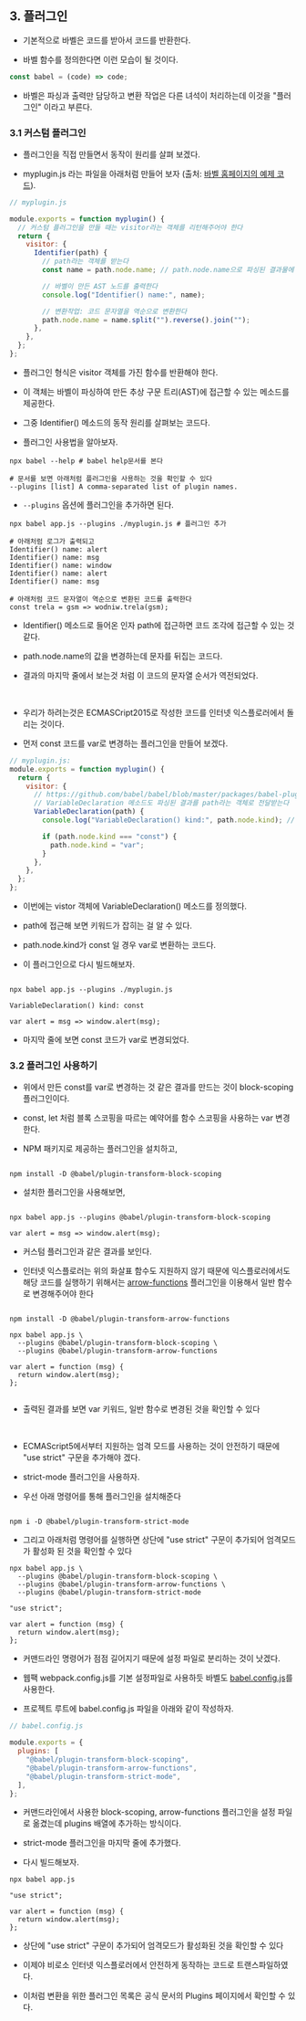 ## 3. 플러그인

- 기본적으로 바벨은 코드를 받아서 코드를 반환한다.

- 바벨 함수를 정의한다면 이런 모습이 될 것이다.

```js
const babel = (code) => code;
```

- 바벨은 파싱과 출력만 담당하고 변환 작업은 다른 녀석이 처리하는데 이것을 "플러그인" 이라고 부른다.

### 3.1 커스텀 플러그인

- 플러그인을 직접 만들면서 동작이 원리를 살펴 보겠다.

- myplugin.js 라는 파일을 아래처럼 만들어 보자 (출처: [바벨 홈페이지의 예제 코드](https://babeljs.io/docs/plugins#plugin-development)).

```js
// myplugin.js

module.exports = function myplugin() {
  // 커스텀 플러그인을 만들 때는 visitor라는 객체를 리턴해주어야 한다
  return {
    visitor: {
      Identifier(path) {
        // path라는 객체를 받는다
        const name = path.node.name; // path.node.name으로 파싱된 결과물에 접근할 수 있다

        // 바벨이 만든 AST 노드를 출력한다
        console.log("Identifier() name:", name);

        // 변환작업: 코드 문자열을 역순으로 변환한다
        path.node.name = name.split("").reverse().join("");
      },
    },
  };
};
```

- 플러그인 형식은 visitor 객체를 가진 함수를 반환해야 한다.

- 이 객체는 바벨이 파싱하여 만든 추상 구문 트리(AST)에 접근할 수 있는 메소드를 제공한다.

- 그중 Identifier() 메소드의 동작 원리를 살펴보는 코드다.

- 플러그인 사용법을 알아보자.

```shell
npx babel --help # babel help문서를 본다

# 문서를 보면 아래처럼 플러그인을 사용하는 것을 확인할 수 있다
--plugins [list] A comma-separated list of plugin names.

```

- `--plugins` 옵션에 플러그인을 추가하면 된다.

```shell
npx babel app.js --plugins ./myplugin.js # 플러그인 추가

# 아래처럼 로그가 출력되고
Identifier() name: alert
Identifier() name: msg
Identifier() name: window
Identifier() name: alert
Identifier() name: msg

# 아래처럼 코드 문자열이 역순으로 변환된 코드를 출력한다
const trela = gsm => wodniw.trela(gsm);

```

- Identifier() 메소드로 들어온 인자 path에 접근하면 코드 조각에 접근할 수 있는 것 같다.

- path.node.name의 값을 변경하는데 문자를 뒤집는 코드다.

- 결과의 마지막 줄에서 보는것 처럼 이 코드의 문자열 순서가 역전되었다.

<br/>

- 우리가 하려는것은 ECMASCript2015로 작성한 코드를 인터넷 익스플로러에서 돌리는 것이다.

- 먼저 const 코드를 var로 변경하는 플러그인을 만들어 보겠다.

```js
// myplugin.js:
module.exports = function myplugin() {
  return {
    visitor: {
      // https://github.com/babel/babel/blob/master/packages/babel-plugin-transform-block-scoping/src/index.js#L26
      // VariableDeclaration 메소드도 파싱된 결과를 path라는 객체로 전달받는다
      VariableDeclaration(path) {
        console.log("VariableDeclaration() kind:", path.node.kind); // const가 출력된다

        if (path.node.kind === "const") {
          path.node.kind = "var";
        }
      },
    },
  };
};
```

- 이번에는 vistor 객체에 VariableDeclaration() 메소드를 정의했다.

- path에 접근해 보면 키워드가 잡히는 걸 알 수 있다.

- path.node.kind가 const 일 경우 var로 변환하는 코드다.

- 이 플러그인으로 다시 빌드해보자.

```shell

npx babel app.js --plugins ./myplugin.js

VariableDeclaration() kind: const

var alert = msg => window.alert(msg);

```

- 마지막 줄에 보면 const 코드가 var로 변경되었다.

### 3.2 플러그인 사용하기

- 위에서 만든 const를 var로 변경하는 것 같은 결과를 만드는 것이 block-scoping 플러그인이다.

- const, let 처럼 블록 스코핑을 따르는 예약어를 함수 스코핑을 사용하는 var 변경한다.

- NPM 패키지로 제공하는 플러그인을 설치하고,

```shell

npm install -D @babel/plugin-transform-block-scoping

```

- 설치한 플러그인을 사용해보면,

```shell

npx babel app.js --plugins @babel/plugin-transform-block-scoping

var alert = msg => window.alert(msg);

```

- 커스텀 플러그인과 같은 결과를 보인다.

- 인터넷 익스플로러는 위의 화살표 함수도 지원하지 않기 때문에 익스플로러에서도 해당 코드를 실행하기 위해서는 [arrow-functions](https://babeljs.io/docs/babel-plugin-transform-arrow-functions) 플러그인을 이용해서 일반 함수로 변경해주어야 한다

```shell

npm install -D @babel/plugin-transform-arrow-functions

npx babel app.js \
  --plugins @babel/plugin-transform-block-scoping \
  --plugins @babel/plugin-transform-arrow-functions

var alert = function (msg) {
  return window.alert(msg);
};


```

- 출력된 결과를 보면 var 키워드, 일반 함수로 변경된 것을 확인할 수 있다

<br/>

- ECMAScript5에서부터 지원하는 엄격 모드를 사용하는 것이 안전하기 때문에 "use strict" 구문을 추가해야 겠다.

- strict-mode 플러그인을 사용하자.

- 우선 아래 명령어를 통해 플러그인을 설치해준다

```shell

npm i -D @babel/plugin-transform-strict-mode

```

- 그리고 아래처럼 명령어를 실행하면 상단에 "use strict" 구문이 추가되어 엄격모드가 활성화 된 것을 확인할 수 있다

```shell
npx babel app.js \
  --plugins @babel/plugin-transform-block-scoping \
  --plugins @babel/plugin-transform-arrow-functions \
  --plugins @babel/plugin-transform-strict-mode

"use strict";

var alert = function (msg) {
  return window.alert(msg);
};
```

- 커맨드라인 명령어가 점점 길어지기 때문에 설정 파일로 분리하는 것이 낫겠다.

- 웹팩 webpack.config.js를 기본 설정파일로 사용하듯 바벨도 [babel.config.js](https://babeljs.io/docs/config-files#project-wide-configuration)를 사용한다.

- 프로젝트 루트에 babel.config.js 파일을 아래와 같이 작성하자.

```js
// babel.config.js

module.exports = {
  plugins: [
    "@babel/plugin-transform-block-scoping",
    "@babel/plugin-transform-arrow-functions",
    "@babel/plugin-transform-strict-mode",
  ],
};
```

- 커맨드라인에서 사용한 block-scoping, arrow-functions 플러그인을 설정 파일로 옮겼는데 plugins 배열에 추가하는 방식이다.

- strict-mode 플러그인을 마지막 줄에 추가했다.

- 다시 빌드해보자.

```shell
npx babel app.js

"use strict";

var alert = function (msg) {
  return window.alert(msg);
};
```

- 상단에 "use strict" 구문이 추가되어 엄격모드가 활성화된 것을 확인할 수 있다

- 이제야 비로소 인터넷 익스플로러에서 안전하게 동작하는 코드로 트랜스파일하였다.

- 이처럼 변환을 위한 플러그인 목록은 공식 문서의 Plugins 페이지에서 확인할 수 있다.
